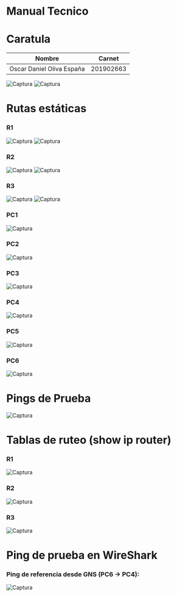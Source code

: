 # Manual Tecnico 

# Caratula

| Nombre | Carnet |
| ------------- | ------------- |
| Oscar Daniel Oliva España          | 201902663 |

![Captura](img/topo.png)
![Captura](img/ips.png)

# Rutas estáticas
### R1
![Captura](img/r11.png)
![Captura](img/r12.png)
### R2
![Captura](img/r21.png)
![Captura](img/r22.png)

### R3
![Captura](img/r31.png)
![Captura](img/r32.png)

### PC1
![Captura](img/pc1.png)
### PC2
![Captura](img/pc2.png)
### PC3
![Captura](img/pc3.png)
### PC4
![Captura](img/pc4.png)
### PC5
![Captura](img/pc5.png)
### PC6
![Captura](img/pc6.png)

# Pings de Prueba
![Captura](img/pings1.png)

# Tablas de ruteo (show ip router)
### R1
![Captura](img/r13.png)
### R2
![Captura](img/r23.png)

### R3
![Captura](img/r33.png)

# Ping de prueba en WireShark

### Ping de referencia desde GNS (PC6 -> PC4):
![Captura](img/pings2.png)
